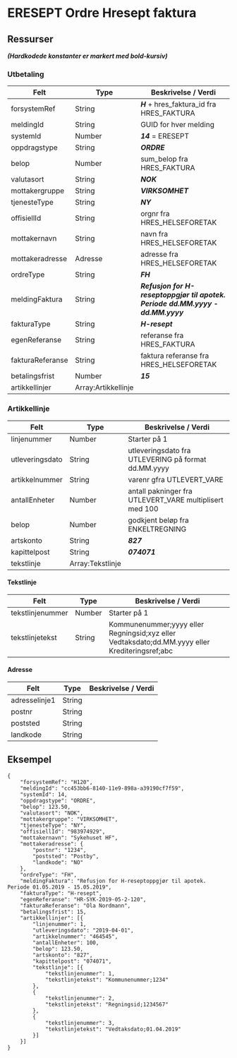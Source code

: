# ERESEPT Ordre Hresept faktura

## Ressurser
_**(Hardkodede konstanter er markert med bold-kursiv)**_
### Utbetaling
Felt | Type | Beskrivelse / Verdi
-----|------|--------------------
forsystemRef | String | _**H**_ + hres_faktura_id fra HRES_FAKTURA
meldingId | String | GUID for hver melding
systemId | Number | _**14**_ = ERESEPT
oppdragstype | String| _**ORDRE**_
belop | Number | sum_belop fra HRES_FAKTURA
valutasort | String | _**NOK**_
mottakergruppe | String | _**VIRKSOMHET**_
tjenesteType | String | _**NY**_
offisiellId |String | orgnr fra HRES_HELSEFORETAK 
mottakernavn | String | navn fra HRES_HELSEFORETAK
mottakeradresse | Adresse | adresse fra HRES_HELSEFORETAK
ordreType | String | _**FH**_
meldingFaktura | String | _**Refusjon for H-reseptoppgjør til apotek. Periode dd.MM.yyyy - dd.MM.yyyy**_
fakturaType | String | _**H-resept**_
egenReferanse | String | referanse fra HRES_FAKTURA
fakturaReferanse | String | faktura referanse fra HRES_HELSEFORETAK
betalingsfrist | Number | _**15**_
artikkellinjer | Array:Artikkellinje |



### Artikkellinje
Felt | Type | Beskrivelse / Verdi
-----|------|--------------------
linjenummer | Number | Starter på 1
utleveringsdato | String | utleveringsdato fra UTLEVERING på format dd.MM.yyyy
artikkelnummer | String | varenr gfra UTLEVERT_VARE
antallEnheter | Number | antall pakninger fra UTLEVERT_VARE multiplisert med 100
belop | Number | godkjent beløp fra ENKELTREGNING
artskonto | String | _**827**_
kapittelpost | String | _**074071**_
tekstlinje | Array:Tekstlinje |

#### Tekstlinje
Felt | Type | Beskrivelse / Verdi
-----|------|--------------------
tekstlinjenummer | Number | Starter på 1
tekstlinjetekst | String | Kommunenummer;yyyy eller Regningsid;xyz eller Vedtaksdato;dd.MM.yyyy eller Krediteringsref;abc

#### Adresse
Felt | Type | Beskrivelse / Verdi
-----|------|--------------------
adresselinje1 | String  
postnr | String
poststed | String
landkode | String
 


## Eksempel
```
{
    "forsystemRef": "H120",
    "meldingId": "cc453bb6-8140-11e9-898a-a39190cf7f59",
    "systemId": 14,
    "oppdragstype": "ORDRE",
    "belop": 123.50,
    "valutasort": "NOK",
    "mottakergruppe": "VIRKSOMHET",
    "tjenesteType": "NY",
    "offisiellId": "983974929",
    "mottakernavn": "Sykehuset HF",
    "mottakeradresse": {
        "postnr": "1234",
        "poststed": "Postby",
        "landkode": "NO"
    },
    "ordreType": "FH",
    "meldingFaktura": "Refusjon for H-reseptoppgjør til apotek. Periode 01.05.2019 - 15.05.2019",
    "fakturaType": "H-resept",
    "egenReferanse": "HR-SYK-2019-05-2-120",
    "fakturaReferanse": "Ola Nordmann",
    "betalingsfrist": 15,
    "artikkellinjer": [{
        "linjenummer": 1,
        "utleveringsdato": "2019-04-01",
        "artikkelnummer": "464545",
        "antallEnheter": 100,
        "belop": 123.50,
        "artskonto": "827",
        "kapittelpost": "074071",
        "tekstlinje": [{
            "tekstlinjenummer": 1,
            "tekstlinjetekst": "Kommunenummer;1234"
        },
        {
            "tekstlinjenummer": 2,
            "tekstlinjetekst": "Regningsid;1234567"
        },
        {
            "tekstlinjenummer": 3,
            "tekstlinjetekst": "Vedtaksdato;01.04.2019"
        }]
    }]
}

```

